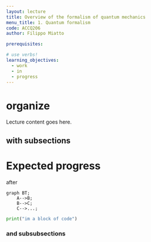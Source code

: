```yaml
---
layout: lecture
title: Overview of the formalism of quantum mechanics
menu_title: 1. Quantum formalism
code: ACCQ206
author: Filippo Miatto

prerequisites:

# use verbs!
learning_objectives:
  - work
  - in
  - progress
---
```


# organize
Lecture content goes here.

## with subsections

# Expected progress

after

```mermaid
graph BT;
    A-->B;
    B-->C;
    C-->...;
```

```python
print("im a block of code")
```

### and subsubsections